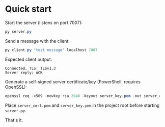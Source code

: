 # Quick start

Start the server (listens on port 7007):

```powershell
py server.py
```

Send a message with the client:

```powershell
py client.py "test message" localhost 7007
```

Expected client output:

```
Connected, TLS: TLSv1.3
Server reply: ACK
```

Generate a self-signed server certificate/key (PowerShell, requires OpenSSL):

```powershell
openssl req -x509 -newkey rsa:2048 -keyout server_key.pem -out server_cert.pem -days 365 -nodes -subj "/CN=localhost"
```

Place `server_cert.pem` and `server_key.pem` in the project root before starting `server.py`.

That's it.